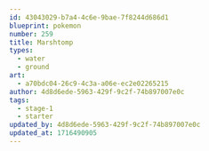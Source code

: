 ```yaml
---
id: 43043029-b7a4-4c6e-9bae-7f8244d686d1
blueprint: pokemon
number: 259
title: Marshtomp
types:
  - water
  - ground
art:
  - a70bdc04-26c9-4c3a-a06e-ec2e02265215
author: 4d8d6ede-5963-429f-9c2f-74b897007e0c
tags:
  - stage-1
  - starter
updated_by: 4d8d6ede-5963-429f-9c2f-74b897007e0c
updated_at: 1716490905
---
```


